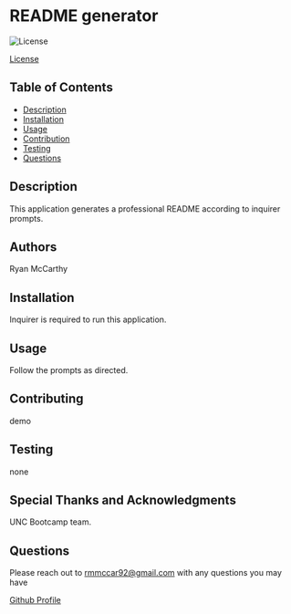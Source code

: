 # README generator

![License](https://img.shields.io/badge/License-MIT-yellow.svg)


[License](<https://opensource.org/licenses/MIT>)
    
## Table of Contents
    
- [Description](#description)
- [Installation](#installation)
- [Usage](#usage)
- [Contribution](#contribution)
- [Testing](#testing)
- [Questions](#questions)
    
## Description
    
This application generates a professional README according to inquirer prompts.
    
## Authors
    
Ryan McCarthy
    
## Installation
    
Inquirer is required to run this application.
    
## Usage
    
Follow the prompts as directed.
    
## Contributing
    
demo
    
## Testing
    
none
    
## Special Thanks and Acknowledgments
    
UNC Bootcamp team.
    
## Questions
    
Please reach out to rmmccar92@gmail.com with any questions you may have
  
[Github Profile](https://github.com/rmmccar92)


